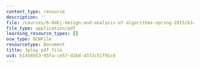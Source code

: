 ```yaml
---
content_type: resource
description: ''
file: /courses/6-046j-design-and-analysis-of-algorithms-spring-2015/b145855395face57d2bdd372c51f91cd_4q-jmGrmxKs.pdf
file_type: application/pdf
learning_resource_types: []
ocw_type: OCWFile
resourcetype: Document
title: 3play pdf file
uid: b1458553-95fa-ce57-d2bd-d372c51f91cd
---
```

